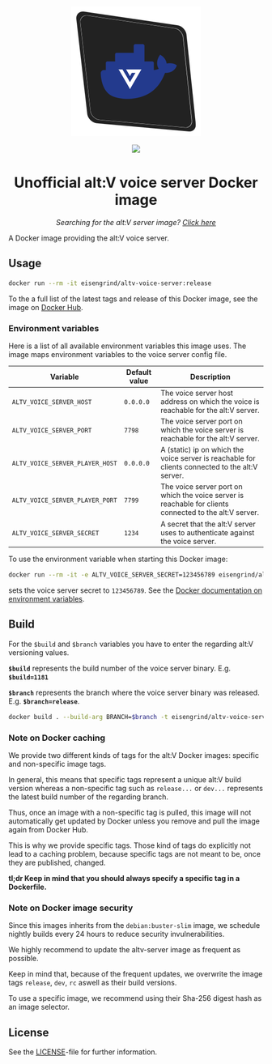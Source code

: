 <p align="center"><img src=".github/assets/logo-256px.png"></p>
<p align="center">
  <a href="https://github.com/eisengrind/docker-altv-voice-server/actions"><img src="https://github.com/eisengrind/docker-altv-voice-server/workflows/DefaultCI/badge.svg"></a>
</p>
</p>

<h1 align="center">Unofficial alt:V voice server Docker image</h1>
<p align="center"><i>Searching for the alt:V server image? <a href="https://github.com/eisengrind/docker-altv-server">Click here</a></i></p>

A Docker image providing the alt:V voice server.

## Usage

```sh
docker run --rm -it eisengrind/altv-voice-server:release
```

To the a full list of the latest tags and release of this Docker image, see the image on [Docker Hub](https://hub.docker.com/r/eisengrind/altv-voice-server).

### Environment variables

Here is a list of all available environment variables this image uses. The image maps environment variables to the voice server config file.

Variable | Default value | Description
--- | --- | ---
`ALTV_VOICE_SERVER_HOST` | `0.0.0.0` | The voice server host address on which the voice is reachable for the alt:V server.
`ALTV_VOICE_SERVER_PORT` | `7798` | The voice server port on which the voice server is reachable for the alt:V server.
`ALTV_VOICE_SERVER_PLAYER_HOST` | `0.0.0.0` | A (static) ip on which the voice server is reachable for clients connected to the alt:V server.
`ALTV_VOICE_SERVER_PLAYER_PORT` | `7799` | The voice server port on which the voice server is reachable for clients connected to the alt:V server.
`ALTV_VOICE_SERVER_SECRET` | `1234` | A secret that the alt:V server uses to authenticate against the voice server.

To use the environment variable when starting this Docker image:

```sh
docker run --rm -it -e ALTV_VOICE_SERVER_SECRET=123456789 eisengrind/altv-voice-server:release
```

sets the voice server secret to `123456789`. See the [Docker documentation on environment variables](https://docs.docker.com/engine/reference/commandline/run/#set-environment-variables--e---env---env-file).

## Build

For the `$build` and `$branch` variables you have to enter the regarding alt:V versioning values.

**`$build`** represents the build number of the voice server binary. E.g. **`$build=1181`**

**`$branch`** represents the branch where the voice server binary was released. E.g. **`$branch=release`**.

```sh
docker build . --build-arg BRANCH=$branch -t eisengrind/altv-voice-server:$build
```

### Note on Docker caching

We provide two different kinds of tags for the alt:V Docker images: specific and non-specific image tags.

In general, this means that specific tags represent a unique alt:V build version whereas a non-specific tag such as `release...` or `dev...` represents the latest build number of the regarding branch.

Thus, once an image with a non-specific tag is pulled, this image will not automatically get updated by Docker unless you remove and pull the image again from Docker Hub.

This is why we provide specific tags. Those kind of tags do explicitly not lead to a caching problem, because specific tags are not meant to be, once they are published, changed.

**tl;dr Keep in mind that you should always specify a specific tag in a Dockerfile.**

### Note on Docker image security

Since this images inherits from the `debian:buster-slim` image, we schedule nightly builds every 24 hours to reduce security invulnerabilities.

We highly recommend to update the altv-server image as frequent as possible.

Keep in mind that, because of the frequent updates, we overwrite the image tags `release`, `dev`, `rc` aswell as their build versions.

To use a specific image, we recommend using their Sha-256 digest hash as an image selector.

## License

See the [LICENSE](https://github.com/eisengrind/docker-altv-voice-server/blob/master/LICENSE)-file for further information.

